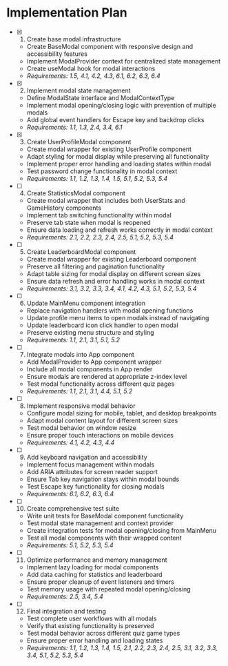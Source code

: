 # Implementation Plan

- [x] 1. Create base modal infrastructure





  - Create BaseModal component with responsive design and accessibility features
  - Implement ModalProvider context for centralized state management
  - Create useModal hook for modal interactions
  - _Requirements: 1.5, 4.1, 4.2, 4.3, 6.1, 6.2, 6.3, 6.4_

- [x] 2. Implement modal state management





  - Define ModalState interface and ModalContextType
  - Implement modal opening/closing logic with prevention of multiple modals
  - Add global event handlers for Escape key and backdrop clicks
  - _Requirements: 1.1, 1.3, 2.4, 3.4, 6.1_

- [x] 3. Create UserProfileModal component





  - Create modal wrapper for existing UserProfile component
  - Adapt styling for modal display while preserving all functionality
  - Implement proper error handling and loading states within modal
  - Test password change functionality in modal context
  - _Requirements: 1.1, 1.2, 1.3, 1.4, 1.5, 5.1, 5.2, 5.3, 5.4_

- [ ] 4. Create StatisticsModal component
  - Create modal wrapper that includes both UserStats and GameHistory components
  - Implement tab switching functionality within modal
  - Preserve tab state when modal is reopened
  - Ensure data loading and refresh works correctly in modal context
  - _Requirements: 2.1, 2.2, 2.3, 2.4, 2.5, 5.1, 5.2, 5.3, 5.4_

- [ ] 5. Create LeaderboardModal component
  - Create modal wrapper for existing Leaderboard component
  - Preserve all filtering and pagination functionality
  - Adapt table sizing for modal display on different screen sizes
  - Ensure data refresh and error handling works in modal context
  - _Requirements: 3.1, 3.2, 3.3, 3.4, 4.1, 4.2, 4.3, 5.1, 5.2, 5.3, 5.4_

- [ ] 6. Update MainMenu component integration
  - Replace navigation handlers with modal opening functions
  - Update profile menu items to open modals instead of navigating
  - Update leaderboard icon click handler to open modal
  - Preserve existing menu structure and styling
  - _Requirements: 1.1, 2.1, 3.1, 5.1, 5.2_

- [ ] 7. Integrate modals into App component
  - Add ModalProvider to App component wrapper
  - Include all modal components in App render
  - Ensure modals are rendered at appropriate z-index level
  - Test modal functionality across different quiz pages
  - _Requirements: 1.1, 2.1, 3.1, 4.4, 5.1, 5.2_

- [ ] 8. Implement responsive modal behavior
  - Configure modal sizing for mobile, tablet, and desktop breakpoints
  - Adapt modal content layout for different screen sizes
  - Test modal behavior on window resize
  - Ensure proper touch interactions on mobile devices
  - _Requirements: 4.1, 4.2, 4.3, 4.4_

- [ ] 9. Add keyboard navigation and accessibility
  - Implement focus management within modals
  - Add ARIA attributes for screen reader support
  - Ensure Tab key navigation stays within modal bounds
  - Test Escape key functionality for closing modals
  - _Requirements: 6.1, 6.2, 6.3, 6.4_

- [ ] 10. Create comprehensive test suite
  - Write unit tests for BaseModal component functionality
  - Test modal state management and context provider
  - Create integration tests for modal opening/closing from MainMenu
  - Test all modal components with their wrapped content
  - _Requirements: 5.1, 5.2, 5.3, 5.4_

- [ ] 11. Optimize performance and memory management
  - Implement lazy loading for modal components
  - Add data caching for statistics and leaderboard
  - Ensure proper cleanup of event listeners and timers
  - Test memory usage with repeated modal opening/closing
  - _Requirements: 2.5, 3.4, 5.4_

- [ ] 12. Final integration and testing
  - Test complete user workflows with all modals
  - Verify that existing functionality is preserved
  - Test modal behavior across different quiz game types
  - Ensure proper error handling and loading states
  - _Requirements: 1.1, 1.2, 1.3, 1.4, 1.5, 2.1, 2.2, 2.3, 2.4, 2.5, 3.1, 3.2, 3.3, 3.4, 5.1, 5.2, 5.3, 5.4_